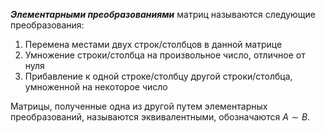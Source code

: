 ***Элементарными преобразованиями*** матриц называются следующие преобразования:
1. Перемена местами двух строк/столбцов в данной матрице
2. Умножение строки/столбца на произвольное число, отличное от нуля
3. Прибавление к одной строке/столбцу другой строки/столбца, умноженной на некоторое число

Матрицы, полученные одна из другой путем элементарных преобразований, называются эквивалентными, обозначаются $A \sim B$.
